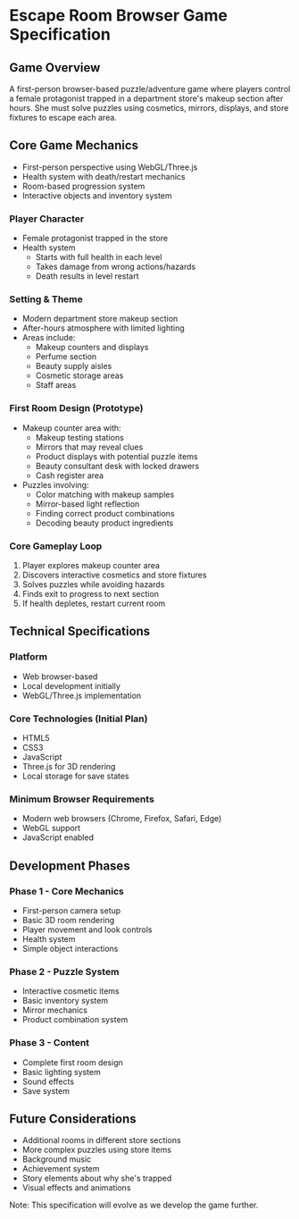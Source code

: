 # Escape Room Browser Game Specification

## Game Overview
A first-person browser-based puzzle/adventure game where players control a female protagonist trapped in a department store's makeup section after hours. She must solve puzzles using cosmetics, mirrors, displays, and store fixtures to escape each area.

## Core Game Mechanics
- First-person perspective using WebGL/Three.js
- Health system with death/restart mechanics
- Room-based progression system
- Interactive objects and inventory system

### Player Character
- Female protagonist trapped in the store
- Health system
  - Starts with full health in each level
  - Takes damage from wrong actions/hazards
  - Death results in level restart

### Setting & Theme
- Modern department store makeup section
- After-hours atmosphere with limited lighting
- Areas include:
  - Makeup counters and displays
  - Perfume section
  - Beauty supply aisles
  - Cosmetic storage areas
  - Staff areas

### First Room Design (Prototype)
- Makeup counter area with:
  - Makeup testing stations
  - Mirrors that may reveal clues
  - Product displays with potential puzzle items
  - Beauty consultant desk with locked drawers
  - Cash register area
- Puzzles involving:
  - Color matching with makeup samples
  - Mirror-based light reflection
  - Finding correct product combinations
  - Decoding beauty product ingredients

### Core Gameplay Loop
1. Player explores makeup counter area
2. Discovers interactive cosmetics and store fixtures
3. Solves puzzles while avoiding hazards
4. Finds exit to progress to next section
5. If health depletes, restart current room

## Technical Specifications
### Platform
- Web browser-based
- Local development initially
- WebGL/Three.js implementation

### Core Technologies (Initial Plan)
- HTML5
- CSS3
- JavaScript
- Three.js for 3D rendering
- Local storage for save states

### Minimum Browser Requirements
- Modern web browsers (Chrome, Firefox, Safari, Edge)
- WebGL support
- JavaScript enabled

## Development Phases
### Phase 1 - Core Mechanics
- First-person camera setup
- Basic 3D room rendering
- Player movement and look controls
- Health system
- Simple object interactions

### Phase 2 - Puzzle System
- Interactive cosmetic items
- Basic inventory system
- Mirror mechanics
- Product combination system

### Phase 3 - Content
- Complete first room design
- Basic lighting system
- Sound effects
- Save system

## Future Considerations
- Additional rooms in different store sections
- More complex puzzles using store items
- Background music
- Achievement system
- Story elements about why she's trapped
- Visual effects and animations

Note: This specification will evolve as we develop the game further.
